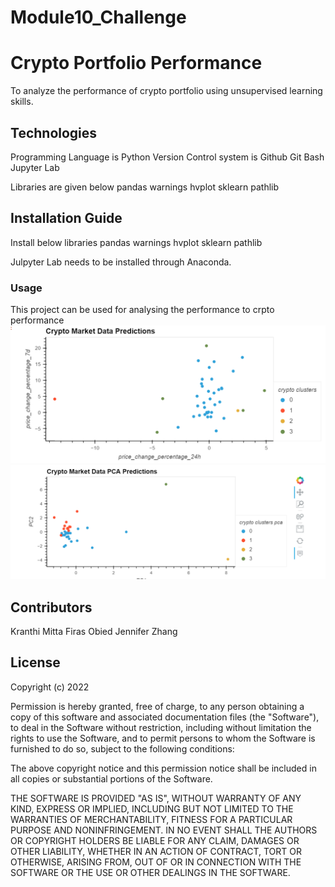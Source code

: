 # Module10_Challenge

# Crypto Portfolio Performance

To analyze the performance of crypto portfolio using unsupervised learning skills.

## Technologies

Programming Language is Python
Version Control system is Github
Git Bash
Jupyter Lab



Libraries are given below
pandas
warnings
hvplot
sklearn
pathlib

## Installation Guide

Install below libraries
pandas
warnings
hvplot
sklearn
pathlib

Julpyter Lab needs to be installed through Anaconda.


### Usage

 This project can be used for analysing the performance to crpto performance
!['Crypto Market Data Predictions'](Crypto_Market_Data_Predictions.PNG)
!['Crypto Market Data PCA Predictions'](Crypto_Market_Data_PCAPredictions.PNG)

## Contributors

Kranthi Mitta
Firas Obied
Jennifer Zhang


## License

Copyright (c) 2022 

Permission is hereby granted, free of charge, to any person obtaining a copy
of this software and associated documentation files (the "Software"), to deal
in the Software without restriction, including without limitation the rights
to use  the Software, and to permit persons to whom the Software is
furnished to do so, subject to the following conditions:

The above copyright notice and this permission notice shall be included in all
copies or substantial portions of the Software.

THE SOFTWARE IS PROVIDED "AS IS", WITHOUT WARRANTY OF ANY KIND, EXPRESS OR
IMPLIED, INCLUDING BUT NOT LIMITED TO THE WARRANTIES OF MERCHANTABILITY,
FITNESS FOR A PARTICULAR PURPOSE AND NONINFRINGEMENT. IN NO EVENT SHALL THE
AUTHORS OR COPYRIGHT HOLDERS BE LIABLE FOR ANY CLAIM, DAMAGES OR OTHER
LIABILITY, WHETHER IN AN ACTION OF CONTRACT, TORT OR OTHERWISE, ARISING FROM,
OUT OF OR IN CONNECTION WITH THE SOFTWARE OR THE USE OR OTHER DEALINGS IN THE
SOFTWARE.

